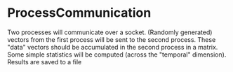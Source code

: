 # ProcessCommunication
Two processes will communicate over a socket. (Randomly generated) vectors from the first process will be sent to the second process. These "data" vectors should be accumulated in the second process in a matrix. Some simple statistics will be computed (across the "temporal" dimension). Results are saved to a file
